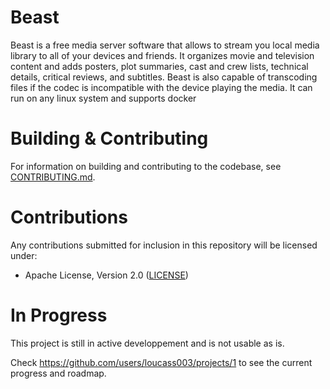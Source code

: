 # Beast

Beast is a free media server software that allows to stream you local media library to all of your devices and friends.
It organizes movie and television content and adds posters, plot summaries, cast and crew lists, technical details, critical reviews, and subtitles.
Beast is also capable of transcoding files if the codec is incompatible with the device playing the media.
It can run on any linux system and supports docker

# Building & Contributing

For information on building and contributing to the codebase, see [CONTRIBUTING.md](https://github.com/loucass003/beast/blob/main/CONTRIBUTING.md).

# Contributions

Any contributions submitted for inclusion in this repository will be licensed under:

- Apache License, Version 2.0 ([LICENSE](https://github.com/loucass003/beast/blob/main/LICENSE))


# In Progress

This project is still in active developpement and is not usable as is.

Check https://github.com/users/loucass003/projects/1 to see the current progress and roadmap.
